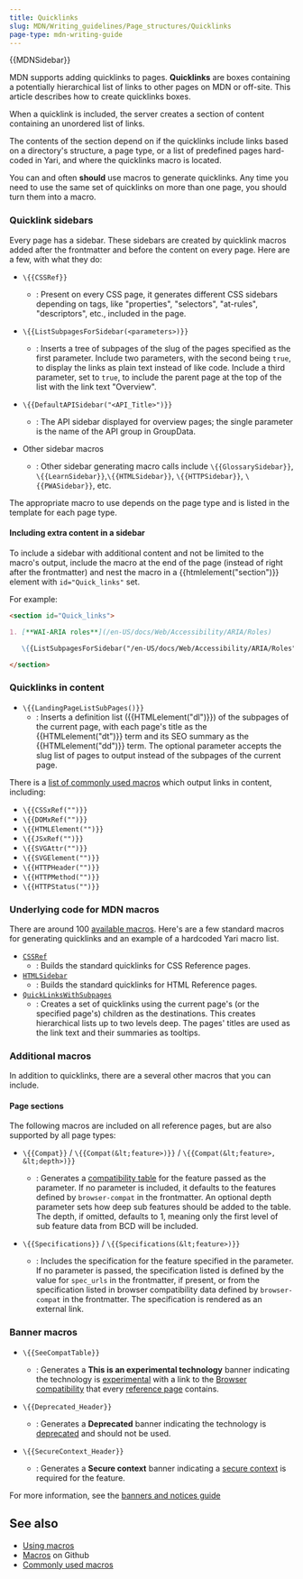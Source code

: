 ```yaml
---
title: Quicklinks
slug: MDN/Writing_guidelines/Page_structures/Quicklinks
page-type: mdn-writing-guide
---
```


{{MDNSidebar}}

MDN supports adding quicklinks to pages. **Quicklinks** are boxes containing a potentially hierarchical list of links to other pages on MDN or off-site. This article describes how to create quicklinks boxes.

When a quicklink is included, the server creates a section of content containing an unordered list of links.

The contents of the section depend on if the quicklinks include links based on a directory's structure, a page type, or a list of predefined pages hard-coded in Yari, and where the quicklinks macro is located.

You can and often **should** use macros to generate quicklinks.
Any time you need to use the same set of quicklinks on more than one page, you should turn them into a macro.

### Quicklink sidebars

Every page has a sidebar. These sidebars are created by quicklink macros added after the frontmatter and before the content on every page. Here are a few, with what they do:

- `\{{CSSRef}}`
  - : Present on every CSS page, it generates different CSS sidebars depending on tags, like "properties", "selectors", "at-rules", "descriptors", etc., included in the page.

- `\{{ListSubpagesForSidebar(<parameters>)}}`

  - : Inserts a tree of subpages of the slug of the pages specified as the first parameter. Include two parameters, with the second being `true`, to display the links as plain text instead of like code. Include a third parameter, set to `true`, to include the parent page at the top of the list with the link text "Overview".

- `\{{DefaultAPISidebar("<API_Title>")}}`

  - : The API sidebar displayed for overview pages; the single parameter is the name of the API group in GroupData.

- Other sidebar macros
  - : Other sidebar generating macro calls include `\{{GlossarySidebar}}`, `\{{LearnSidebar}}`,`\{{HTMLSidebar}}`, `\{{HTTPSidebar}}`, `\{{PWASidebar}}`, etc.

The appropriate macro to use depends on the page type and is listed in the template for each page type.

#### Including extra content in a sidebar

To include a sidebar with additional content and not be limited to the macro's output, include the macro at the end of the page (instead of right after the frontmatter) and nest the macro in a {{htmlelement("section")}} element with `id="Quick_links"` set. 

For example:

```md
<section id="Quick_links">

1. [**WAI-ARIA roles**](/en-US/docs/Web/Accessibility/ARIA/Roles)

   \{{ListSubpagesForSidebar("/en-US/docs/Web/Accessibility/ARIA/Roles", "true")}}

</section>
```

### Quicklinks in content

- `\{{LandingPageListSubPages()}}`
  - : Inserts a definition list ({{HTMLelement("dl")}}) of the subpages of the current page, with each page's title as the {{HTMLelement("dt")}} term and its SEO summary as the {{HTMLelement("dd")}} term. The optional parameter accepts the slug list of pages to output instead of the subpages of the current page.

There is a [list of commonly used macros](/en-US/docs/MDN/Writing_guidelines/Page_structures/Macros/Commonly_used_macros) which output links in content, including:

- `\{{CSSxRef("")}}`
- `\{{DOMxRef("")}}`
- `\{{HTMLElement("")}}`
- `\{{JSxRef("")}}`
- `\{{SVGAttr("")}}`
- `\{{SVGElement("")}}`
- `\{{HTTPHeader("")}}`
- `\{{HTTPMethod("")}}`
- `\{{HTTPStatus("")}}`

### Underlying code for MDN macros

There are around 100 [available macros](https://github.com/mdn/yari/tree/main/kumascript/macros). Here's are a few standard macros for generating quicklinks and an example of a hardcoded Yari macro list.

- [`CSSRef`](https://github.com/mdn/yari/blob/main/kumascript/macros/CSSRef.ejs)
  - : Builds the standard quicklinks for CSS Reference pages.
- [`HTMLSidebar`](https://github.com/mdn/yari/blob/main/kumascript/macros/HTMLSidebar.ejs)
  - : Builds the standard quicklinks for HTML Reference pages.
- [`QuickLinksWithSubpages`](https://github.com/mdn/yari/blob/main/kumascript/macros/QuickLinksWithSubpages.ejs)
  - : Creates a set of quicklinks using the current page's (or the specified page's) children as the destinations.
    This creates hierarchical lists up to two levels deep.
    The pages' titles are used as the link text and their summaries as tooltips.


### Additional macros

In addition to quicklinks, there are a several other macros that you can include.

#### Page sections

The following macros are included on all reference pages, but are also supported by all page types:

- `\{{Compat}}` / `\{{Compat(&lt;feature>)}}` / `\{{Compat(&lt;feature>, &lt;depth>)}}`
  - : Generates a [compatibility table](/en-US/docs/MDN/Writing_guidelines/Page_structures/Compatibility_tables) for the feature passed as the parameter. If no parameter is included, it defaults to the features defined by `browser-compat` in the frontmatter. An optional depth parameter sets how deep sub features should be added to the table. The depth, if omitted, defaults to 1, meaning only the first level of sub feature data from BCD will be included.

- `\{{Specifications}}` / `\{{Specifications(&lt;feature>)}}`
  - : Includes the specification for the feature specified in the parameter. If no parameter is passed, the specification listed is defined by the value for `spec_urls` in the frontmatter, if present, or from the specification listed in browser compatibility data defined by `browser-compat` in the frontmatter. The specification is rendered as an external link.

### Banner macros

- `\{{SeeCompatTable}}`
  - : Generates a **This is an experimental technology** banner indicating the technology is [experimental](/en-US/docs/MDN/Writing_guidelines/Experimental_deprecated_obsolete#experimental) with a link to the [Browser compatibility](/en-US/docs/MDN/Writing_guidelines/Page_structures/Compatibility_tables) that every [reference page](/en-US/docs/MDN/Writing_guidelines/Page_structures/Page_types) contains.

- `\{{Deprecated_Header}}` 
  - : Generates a **Deprecated** banner indicating the technology is [deprecated](/en-US/docs/MDN/Writing_guidelines/Experimental_deprecated_obsolete#deprecated) and should not be used.

- `\{{SecureContext_Header}}`
  - : Generates a **Secure context** banner indicating a [secure context](/en-US/docs/Web/Security/Secure_Contexts) is required for the feature.

For more information, see the [banners and notices guide](/en-US/docs/MDN/Writing_guidelines/Page_structures/Banners_and_notices)

## See also

- [Using macros](/en-US/docs/MDN/Writing_guidelines/Page_structures/Macros)
- [Macros](https://github.com/mdn/yari/tree/main/kumascript/macros) on Github
- [Commonly used macros](/en-US/docs/MDN/Writing_guidelines/Page_structures/Macros/Commonly_used_macros)
